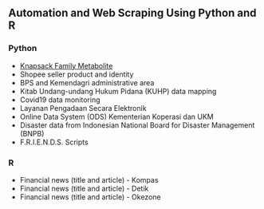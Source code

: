 ## Automation and Web Scraping Using Python and R

### Python
- [Knapsack Family Metabolite](https://github.com/audhiaprilliant/Automation-and-Web-Scraping-Using-Python-and-R/tree/master/Python/bnpb-disaster)
- Shopee seller product and identity
- BPS and Kemendagri administrative area
- Kitab Undang-undang Hukum Pidana (KUHP) data mapping
- Covid19 data monitoring
- Layanan Pengadaan Secara Elektronik
- Online Data System (ODS) Kementerian Koperasi dan UKM
- Disaster data from Indonesian National Board for Disaster Management (BNPB)
- F.R.I.E.N.D.S. Scripts

### R
- Financial news (title and article) - Kompas
- Financial news (title and article) - Detik
- Financial news (title and article) - Okezone
